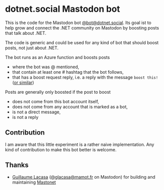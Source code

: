 # dotnet.social Mastodon bot

This is the code for the Mastodon bot [@bot@dotnet.social](https://dotnet.social/@bot).
Its goal ist to help grow and connect the .NET community on Mastodon by boosting posts that talk about .NET.

The code is generic and could be used for any kind of bot that should boost posts, not just about .NET.

The bot runs as an Azure function and boosts posts

- where the bot was @ mentioned,
- that contain at least one # hashtag that the bot follows,
- that has a boost request reply, i.e. a reply with the message `boost this!` ([or similar](https://github.com/bitbonk/DotNetSocialBot/blob/d889186a212a02ca7b41d0ee955bf077323897f9/DotNetSocialBot.FunctionApp/Config.cs#L5))

Posts are generally only boosted if the post to boost

- does not come from this bot account itself,
- does not come from any account that is marked as a bot,
- is not a direct message,
- is not a reply

## Contribution

I am aware that this little experiment is a rather naive implementation.
Any kind of contribution to make this bot better is welcome. 

## Thanks

- [Guillaume Lacasa](https://github.com/glacasa) ([@glacasa@mamot.fr](https://mamot.fr/@glacasa) on Mastodon) for building and maintaining [Mastonet](https://github.com/glacasa/mastonet)
